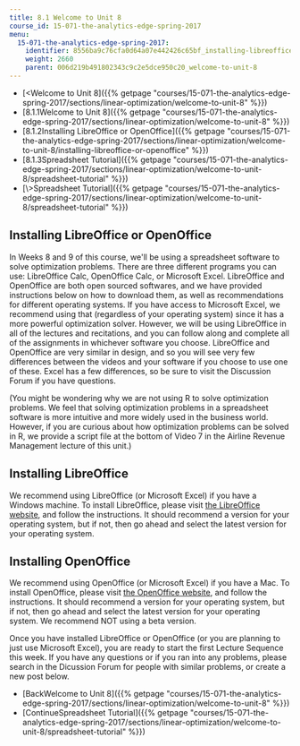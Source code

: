 ```yaml
---
title: 8.1 Welcome to Unit 8
course_id: 15-071-the-analytics-edge-spring-2017
menu:
  15-071-the-analytics-edge-spring-2017:
    identifier: 8556ba9c76cfa0d64a07e442426c65bf_installing-libreoffice-or-openoffice
    weight: 2660
    parent: 006d219b491802343c9c2e5dce950c20_welcome-to-unit-8
---
```

*   [<Welcome to Unit 8]({{% getpage "courses/15-071-the-analytics-edge-spring-2017/sections/linear-optimization/welcome-to-unit-8" %}})
*   [8.1.1Welcome to Unit 8]({{% getpage "courses/15-071-the-analytics-edge-spring-2017/sections/linear-optimization/welcome-to-unit-8" %}})
*   [8.1.2Installing LibreOffice or OpenOffice]({{% getpage "courses/15-071-the-analytics-edge-spring-2017/sections/linear-optimization/welcome-to-unit-8/installing-libreoffice-or-openoffice" %}})
*   [8.1.3Spreadsheet Tutorial]({{% getpage "courses/15-071-the-analytics-edge-spring-2017/sections/linear-optimization/welcome-to-unit-8/spreadsheet-tutorial" %}})
*   [\\>Spreadsheet Tutorial]({{% getpage "courses/15-071-the-analytics-edge-spring-2017/sections/linear-optimization/welcome-to-unit-8/spreadsheet-tutorial" %}})

Installing LibreOffice or OpenOffice
------------------------------------

In Weeks 8 and 9 of this course, we'll be using a spreadsheet software to solve optimization problems. There are three different programs you can use: LibreOffice Calc, OpenOffice Calc, or Microsoft Excel. LibreOffice and OpenOffice are both open sourced softwares, and we have provided instructions below on how to download them, as well as recommendations for different operating systems. If you have access to Microsoft Excel, we recommend using that (regardless of your operating system) since it has a more powerful optimization solver. However, we will be using LibreOffice in all of the lectures and recitations, and you can follow along and complete all of the assignments in whichever software you choose. LibreOffice and OpenOffice are very similar in design, and so you will see very few differences between the videos and your software if you choose to use one of these. Excel has a few differences, so be sure to visit the Discussion Forum if you have questions.

(You might be wondering why we are not using R to solve optimization problems. We feel that solving optimization problems in a spreadsheet software is more intuitive and more widely used in the business world. However, if you are curious about how optimization problems can be solved in R, we provide a script file at the bottom of Video 7 in the Airline Revenue Management lecture of this unit.)

Installing LibreOffice
----------------------

We recommend using LibreOffice (or Microsoft Excel) if you have a Windows machine. To install LibreOffice, please visit [the LibreOffice website](https://www.libreoffice.org/), and follow the instructions. It should recommend a version for your operating system, but if not, then go ahead and select the latest version for your operating system.

Installing OpenOffice
---------------------

We recommend using OpenOffice (or Microsoft Excel) if you have a Mac. To install OpenOffice, please visit [the OpenOffice website](https://www.openoffice.org/download/index.html), and follow the instructions. It should recommend a version for your operating system, but if not, then go ahead and select the latest version for your operating system. We recommend NOT using a beta version.

Once you have installed LibreOffice or OpenOffice (or you are planning to just use Microsoft Excel), you are ready to start the first Lecture Sequence this week. If you have any questions or if you ran into any problems, please search in the Dicussion Forum for people with similar problems, or create a new post below.

*   [BackWelcome to Unit 8]({{% getpage "courses/15-071-the-analytics-edge-spring-2017/sections/linear-optimization/welcome-to-unit-8" %}})
*   [ContinueSpreadsheet Tutorial]({{% getpage "courses/15-071-the-analytics-edge-spring-2017/sections/linear-optimization/welcome-to-unit-8/spreadsheet-tutorial" %}})
